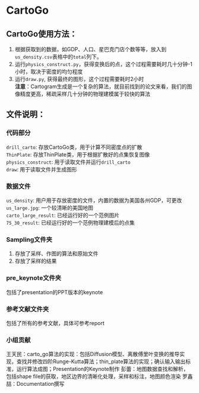 # CartoGo

## CartoGo使用方法：
1. 根据获取到的数据，如GDP、人口、星巴克门店个数等等，放入到`us_density.csv`表格中的`total`列下。  
2. 运行`physics_construct.py`，获得变换后的点，这个过程需要耗时几十分钟-1小时，取决于密度的均匀程度  
3. 运行`draw.py`, 获得最终的图形，这个过程需要耗时2小时  
**注意**：Cartogram生成是一个复杂的算法，就目前找到的论文来看，我们的图像精度更高，稀疏采样几十分钟的物理建模属于较快的算法  

## 文件说明：
### 代码部分
`drill_carto`: 存放CartoGo类，用于计算不同密度点的扩散  
`ThinPlate`: 存放ThinPlate类，用于根据扩散好的点集恢复图像  
`physics_construct`: 用于读取文件并运行`drill_carto`  
`draw`: 用于读取文件并生成图形  

### 数据文件
`us_density`: 用户用于存放密度的文件，内置的数据为美国各州GDP，可更改  
`us_large.jpg`: 一个较清晰的美国地图  
`carto_large_result`: 已经运行好的一个范例图片  
`75_30_result`: 已经运行好的一个范例物理建模后的点集  

### Sampling文件夹
1. 存放了采样、作图的算法和原始文件  
2. 存放了采样的结果  

### pre_keynote文件夹
包括了presentation的PPT版本的keynote

### 参考文献文件夹
包括了所有的参考文献，具体可参考report  

### 小组贡献
王天民：carto_go算法的实现：包括Diffusion模型、离散傅里叶变换的推导实现，查找并修改四阶Runge-Kutta算法；thin_plate算法的实现；确认输入输出标准，运行算法成图；Presentation的Keynote制作
彭蕾：地图数据查找和解析，包括shape file的获取，地区边界的清晰化处理，采样和标注，地图颜色渲染
罗鑫喆：Documentation撰写



